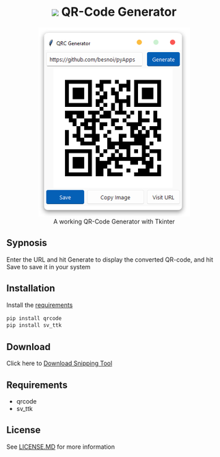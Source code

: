 
<h1 align='center'> <img width=32 src='https://play-lh.googleusercontent.com/jAqOWRINkz4-flQnqfofqJZ2-NQzPI50U3tHgfpHBa8GXlzyayetgkgoqAXK47iqoeVj'> QR-Code Generator</h1>
<p align='center'>
    <img src='../../_img/qr_code_generator.PNG'><br/>
    A working QR-Code Generator with Tkinter 
</p>

## Sypnosis

Enter the URL and hit Generate to display the converted QR-code, and hit Save to save it in your system

## Installation

Install the [requirements](#requirements)
```bash
pip install qrcode
pip install sv_ttk
```

## Download

Click here to [Download Snipping Tool](https://downgit.github.io/#/home?url=https://github.com/besnoi/pyapps/tree/main/src/Snipping%20Tool)

## Requirements
- qrcode
- sv_ttk

## License

See [LICENSE.MD](../../LICENSE.MD) for more information
